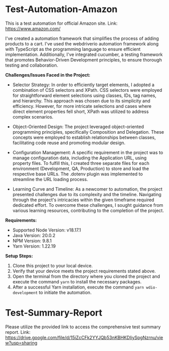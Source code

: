 # Test-Automation-Amazon
This is a test automation for official Amazon site.
Link: https://www.amazon.com/

I've created a automation framework that simplifies the process of adding products to a cart. I've used the webdriverio automation framework along with TypeScript as the programming language to ensure efficient implementation. Additionally, I've integrated cucumber, a testing framework that promotes Behavior-Driven Development principles, to ensure thorough testing and collaboration. 


**Challenges/Issues Faced in the Project:**

- Selector Strategy:
In order to efficiently target elements, I adopted a combination of CSS selectors and XPath. CSS selectors were employed for straightforward element selections using classes, IDs, tag names, and hierarchy. This approach was chosen due to its simplicity and efficiency. However, for more intricate selections and cases where direct element properties fell short, XPath was utilized to address complex scenarios.

- Object-Oriented Design:
The project leveraged object-oriented programming principles, specifically Composition and Delegation. These concepts were employed to establish relationships between classes, facilitating code reuse and promoting modular design.

- Configuration Management:
A specific requirement in the project was to manage configuration data, including the Application URL, using property files. To fulfill this, I created three separate files for each environment (Development, QA, Production) to store and load the respective base URLs. The .dotenv plugin was implemented to streamline the URL loading process.

- Learning Curve and Timeline:
As a newcomer to automation, the project presented challenges due to its complexity and the timeline. Navigating through the project's intricacies within the given timeframe required dedicated effort. To overcome these challenges, I sought guidance from various learning resources, contributing to the completion of the project.


**Requirements:**
- Supported Node Version: v18.17.1
- Java Version: 20.0.2
- NPM Version: 9.8.1
- Yarn Version: 1.22.19


**Setup Steps:**
1. Clone this project to your local device.
2. Verify that your device meets the project requirements stated above.
3. Open the terminal from the directory where you cloned the project and execute the command `yarn` to install the necessary packages.
4. After a successful Yarn installation, execute the command `yarn wdio-development` to initiate the automation.


# Test-Summary-Report

Please utilize the provided link to access the comprehensive test summary report.
Link: https://drive.google.com/file/d/15iZcCFk2YYJQb53nKBHKDliySpgNzrnu/view?usp=sharing
